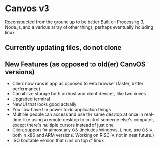 # Canvos v3
Reconstructed from the ground up to be better
Built on Processing 3, Node.js, and a various array of other things, perhaps eventually including linux

## Currently updating files, do not clone

## New Features (as opposed to old(er) CanvOS versions)
- Client now runs in app as opposed to web browser (faster, better performance)
- Can utilize storage both on host and client devices, like two drives
- Upgraded terminal
- New UI that looks good actually
- You now have the power to do application things
- Multiple people can access and use the same desktop at once in real-time: like using a remote desktop to control someone else's computer, except there's multiple cursors instead of just one
- Client support for almost any OS (includes Windows, Linux, and OS X, both in x86 and ARM versions. Working on RISC-V, not in near future.)
- ISO bootable version that runs on top of linux
